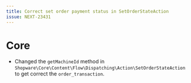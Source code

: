 ```yaml
---
title: Correct set order payment status in SetOrderStateAction
issue: NEXT-23431
---
```

# Core
* Changed the `getMachineId` method in `Shopware\Core\Content\Flow\Dispatching\Action\SetOrderStateAction` to get correct the `order_transaction`.
